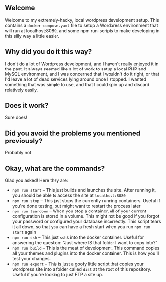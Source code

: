 ## Welcome

Welcome to my extremely-hacky, local wordpress development setup. This contains a `docker-compose.yaml` file to setup a Wordpress environment that will run at localhost:8080, and some npm run-scripts to make developing in this silly way a little easier.

## Why did you do it this way?

I don't do a lot of Wordpress development, and I haven't really enjoyed it in the past. It always seemed like a lot of work to setup a local PHP and MySQL environment, and I was concerned that I wouldn't do it right, or that I'd leave a lot of dead services lying around once I stopped. I wanted something that was simple to use, and that I could spin up and discard relatively easily.

## Does it work?

Sure does!

## Did you avoid the problems you mentioned previously?

Probably not

## Okay, what are the commands?

Glad you asked! Here they are:

* `npm run start` – This just builds and launches the site. After running it, you should be able to access the site at `localhost:8080`
* `npm run stop` – This just stops the currently running containers. Useful if you're done testing, but might want to restart the process later
* `npm run teardown` – When you stop a container, all of your current configuration is stored in a volume. This might not be good if you forgot your password or configured your database incorrectly. This script tears it all down, so that you can have a fresh start when you run `npm run start` again
* `npm run ssh` – This just `ssh`s into the docker container. Useful for answering the question: "Just where IS that folder I want to copy into?"
* `npm run build` – This is the meat of development. This command copies all your themes and plugins into the docker container. This is how you'll test your changes.
* `npm run export` – This is just a goofy little script that copies your wordpress site into a folder called `dist` at the root of this repository. Useful if you're looking to just FTP a site up.